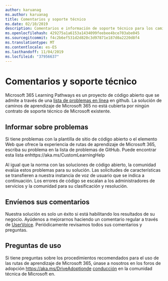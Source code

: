 ```yaml
---
author: karuanag
ms.author: karuanag
title: Comentarios y soporte técnico
ms.date: 02/10/2019
description: Comentarios e información de soporte técnico para los caminos de aprendizaje de Microsoft 365
ms.openlocfilehash: 429275a1a6153a1434099feebee4bce703abe045
ms.sourcegitcommit: f4c2b6ef531d2d820c3d97871e187d0a2220d8f4
ms.translationtype: MT
ms.contentlocale: es-ES
ms.lasthandoff: 11/04/2019
ms.locfileid: "37956637"
---
```

# <a name="feedback-and-support"></a>Comentarios y soporte técnico

Microsoft 365 Learning Pathways es un proyecto de código abierto que se admite a través de una [lista de problemas en línea](https://aka.ms/CustomLearningHelp) en github. La solución de caminos de aprendizaje de Microsoft 365 no está cubierta por ningún contrato de soporte técnico de Microsoft existente.  

## <a name="report-issues"></a>Informar sobre problemas

Si tiene problemas con la plantilla de sitio de código abierto o el elemento Web que ofrece la experiencia de rutas de aprendizaje de Microsoft 365, escriba su problema en la lista de problemas de GitHub.  Puede encontrar esta lista enhttps://aka.ms/CustomLearningHelp  

Al igual que la norma con las soluciones de código abierto, la comunidad evalúa estos problemas para su solución. Las solicitudes de características se transfieren a nuestra instancia de voz de usuario que se indica a continuación. Los errores de código se escalan a los administradores de servicios y la comunidad para su clasificación y resolución.  

## <a name="provide-us-feedback"></a>Envíenos sus comentarios

Nuestra solución es solo un éxito si está habilitando los resultados de su negocio.  Ayúdenos a mejorarnos haciendo un comentario regular a través de [UserVoice](https://microsoftteams.uservoice.com/forums/913429-learning-solutions).  Periódicamente revisamos todos sus comentarios y preguntas. 

## <a name="usage-questions"></a>Preguntas de uso

Si tiene preguntas sobre los procedimientos recomendados para el uso de las rutas de aprendizaje de Microsoft 365, únase a nosotros en los foros de adopción https://aka.ms/DriveAdoptionde [conducción](https://aka.ms/DriveAdoption) en la comunidad técnica de Microsoft en. 

